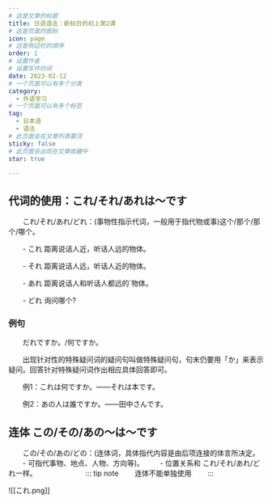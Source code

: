 ```yaml
---
# 这是文章的标题
title: 日语语法：新标日的初上第2课
# 这是页面的图标
icon: page
# 这是侧边栏的顺序
order: 1
# 设置作者
# 设置写作时间
date: 2023-02-12
# 一个页面可以有多个分类
category:
  - 外语学习
# 一个页面可以有多个标签
tag:
  - 日本语
  - 语法
# 此页面会在文章列表置顶
sticky: false
# 此页面会出现在文章收藏中
star: true

---
```





## 代词的使用：これ/それ/あれは～です

　　これ/それ/あれ/どれ：(事物性指示代词，一般用于指代物或事)这个/那个/那个/哪个。

　　- これ 距离说话人近，听话人远的物体。

　　- それ 距离说话人远，听话人近的物体。

　　- あれ 距离说话人和听话人都远的`物体。

　　- どれ 询问哪个?

### 例句
　　だれですか。/何ですか。

　　出现针对性的特殊疑问词的疑问句叫做特殊疑问句，句末仍要用「か」来表示疑问。回答针对特殊疑问词作出相应具体回答即可。

　　例1：これは何ですか。——それは本です。

　　例2：あの人は誰ですか。——田中さんです。

## 连体 この/その/あの～は～です

　　この/その/あの/どの：(连体词，具体指代内容是由后项连接的体言所决定。
　　- 可指代事物、地点、人物、方向等)。
　　- 位置关系和 これ/それ/あれ/どれ一样。
　　
　　
　　::: tip note
　　连体不能单独使用
　　:::


![[これ.png]]

